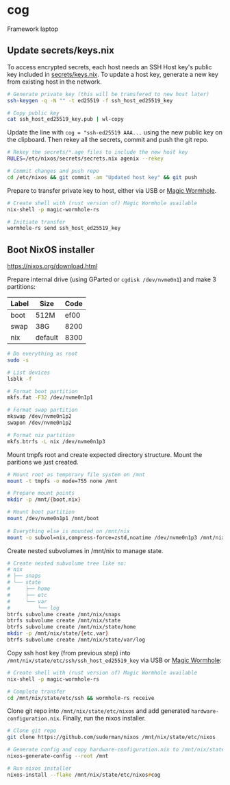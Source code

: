 # cog

Framework laptop

## Update secrets/keys.nix

To access encrypted secrets, each host needs an SSH Host key's public key
included in [secrets/keys.nix](https://github.com/suderman/nixos/blob/main/secrets/keys.nix). 
To update a host key, generate a new key from existing host in the network.

```zsh
# Generate private key (this will be transfered to new host later)
ssh-keygen -q -N "" -t ed25519 -f ssh_host_ed25519_key

# Copy public key
cat ssh_host_ed25519_key.pub | wl-copy 
```

Update the line with `cog = "ssh-ed25519 AAA...` using the new public key on the clipboard. 
Then rekey all the secrets, commit and push the git repo.

```zsh
# Rekey the secrets/*.age files to include the new host key
RULES=/etc/nixos/secrets/secrets.nix agenix --rekey

# Commit changes and push repo
cd /etc/nixos && git commit -am "Updated host key" && git push
```

Prepare to transfer private key to host, either via USB or [Magic Wormhole](https://search.nixos.org/packages?channel=22.11&show=magic-wormhole-rs&from=0&size=50&sort=relevance&type=packages&query=magic+wormhole).

```zsh
# Create shell with (rust version of) Magic Wormhole available
nix-shell -p magic-wormhole-rs

# Initiate transfer
wormhole-rs send ssh_host_ed25519_key
```

## Boot NixOS installer

<https://nixos.org/download.html>

Prepare internal drive (using GParted or `cgdisk /dev/nvme0n1`) and make 3 partitions:

| Label | Size    | Code |
| ----- | ------- | ---- |
| boot  | 512M    | ef00 |
| swap  | 38G     | 8200 |
| nix   | default | 8300 |

```zsh
# Do everything as root
sudo -s

# List devices
lsblk -f

# Format boot partition
mkfs.fat -F32 /dev/nvme0n1p1

# Format swap partition
mkswap /dev/nvme0n1p2
swapon /dev/nvme0n1p2

# Format nix partition
mkfs.btrfs -L nix /dev/nvme0n1p3
```

Mount tmpfs root and create expected directory structure. Mount the paritions we just created.

```zsh
# Mount root as temporary file system on /mnt
mount -t tmpfs -o mode=755 none /mnt

# Prepare mount points
mkdir -p /mnt/{boot,nix}

# Mount boot partition
mount /dev/nvme0n1p1 /mnt/boot
 
# Everything else is mounted on /mnt/nix
mount -o subvol=nix,compress-force=zstd,noatime /dev/nvme0n1p3 /mnt/nix
```

Create nested subvolumes in /mnt/nix to manage state.

```zsh
# Create nested subvolume tree like so:
# nix
# ├── snaps
# └── state
#     ├── home
#     ├── etc
#     └── var
#         └── log
btrfs subvolume create /mnt/nix/snaps
btrfs subvolume create /mnt/nix/state
btrfs subvolume create /mnt/nix/state/home
mkdir -p /mnt/nix/state/{etc,var}
btrfs subvolume create /mnt/nix/state/var/log
```
Copy ssh host key (from previous step) into `/mnt/nix/state/etc/ssh/ssh_host_ed25519_key` via USB or [Magic Wormhole](https://search.nixos.org/packages?channel=22.11&show=magic-wormhole-rs&from=0&size=50&sort=relevance&type=packages&query=magic+wormhole):

```zsh
# Create shell with (rust version of) Magic Wormhole available
nix-shell -p magic-wormhole-rs

# Complete transfer
cd /mnt/nix/state/etc/ssh && wormhole-rs receive
```

Clone git repo into `/mnt/nix/state/etc/nixos` and add generated `hardware-configuration.nix`. Finally, run the nixos installer.

```zsh
# Clone git repo
git clone https://github.com/suderman/nixos /mnt/nix/state/etc/nixos 

# Generate config and copy hardware-configuration.nix to /mnt/nix/state/etc/nixos/nixos/hosts/cog/hardware-configuration.nix
nixos-generate-config --root /mnt

# Run nixos installer
nixos-install --flake /mnt/nix/state/etc/nixos#cog
```
